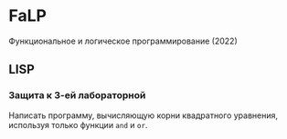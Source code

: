 # FaLP
Функциональное и логическое программирование (2022)
## LISP
### Защита к 3-ей лабораторной
Написать программу, вычисляющую корни квадратного уравнения, используя только функции `and` и `or`.
